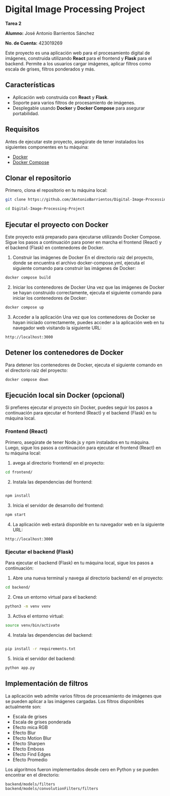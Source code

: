 # Digital Image Processing Project  

**Tarea 2**

**Alumno:** José Antonio Barrientos Sánchez

**No. de Cuenta:** 423019269


Este proyecto es una aplicación web para el procesamiento digital de imágenes, construida utilizando **React** para el frontend y **Flask** para el backend. Permite a los usuarios cargar imágenes, aplicar filtros como escala de grises, filtros ponderados y más.

## Características

- Aplicación web construida con **React** y **Flask**.
- Soporte para varios filtros de procesamiento de imágenes.
- Desplegable usando **Docker** y **Docker Compose** para asegurar portabilidad.

## Requisitos

Antes de ejecutar este proyecto, asegúrate de tener instalados los siguientes componentes en tu máquina:

- [Docker](https://www.docker.com/)
- [Docker Compose](https://docs.docker.com/compose/)

## Clonar el repositorio

Primero, clona el repositorio en tu máquina local:

```bash
git clone https://github.com/JAntonioBarrientos/Digital-Image-Processing-Project.git

cd Digital-Image-Processing-Project

```

## Ejecutar el proyecto con Docker

Este proyecto está preparado para ejecutarse utilizando Docker Compose. Sigue los pasos a continuación para poner en marcha el frontend (React) y el backend (Flask) en contenedores de Docker.

1. Construir las imágenes de Docker
En el directorio raíz del proyecto, donde se encuentra el archivo docker-compose.yml, ejecuta el siguiente comando para construir las imágenes de Docker:

```bash
docker compose build
```

2. Iniciar los contenedores de Docker
Una vez que las imágenes de Docker se hayan construido correctamente, ejecuta el siguiente comando para iniciar los contenedores de Docker:

```bash
docker compose up
```

3. Acceder a la aplicación
Una vez que los contenedores de Docker se hayan iniciado correctamente, puedes acceder a la aplicación web en tu navegador web visitando la siguiente URL:

```
http://localhost:3000
```

## Detener los contenedores de Docker

Para detener los contenedores de Docker, ejecuta el siguiente comando en el directorio raíz del proyecto:

```bash
docker compose down
```


## Ejecución local sin Docker (opcional)

Si prefieres ejecutar el proyecto sin Docker, puedes seguir los pasos a continuación para ejecutar el frontend (React) y el backend (Flask) en tu máquina local.

### Frontend (React)

Primero, asegúrate de tener Node.js y npm instalados en tu máquina. Luego, sigue los pasos a continuación para ejecutar el frontend (React) en tu máquina local:

1. avega al directorio frontend/ en el proyecto:

```bash
cd frontend/
```

2. Instala las dependencias del frontend:

```bash

npm install
```

3. Inicia el servidor de desarrollo del frontend:

```bash
npm start
```
4. La aplicación web estará disponible en tu navegador web en la siguiente URL:

```
http://localhost:3000
```

### Ejecutar el backend (Flask)

Para ejecutar el backend (Flask) en tu máquina local, sigue los pasos a continuación:

1. Abre una nueva terminal y navega al directorio backend/ en el proyecto:

```bash
cd backend/
```

2. Crea un entorno virtual para el backend:

```bash
python3 -m venv venv
```

3. Activa el entorno virtual:

```bash
source venv/bin/activate
```

4. Instala las dependencias del backend:

```bash

pip install -r requirements.txt
```

5. Inicia el servidor del backend:

```bash
python app.py
```


## Implementación de filtros

La aplicación web admite varios filtros de procesamiento de imágenes que se pueden aplicar a las imágenes cargadas. Los filtros disponibles actualmente son:

- Escala de grises
- Escala de grises ponderada
- Efecto mica RGB
- Efecto Blur
- Efecto Motion Blur
- Efecto Sharpen
- Efecto Emboss
- Efecto Find Edges
- Efecto Promedio

Los algoritmos fueron implementados desde cero en Python y se pueden encontrar en el directorio:

```
backend/models/filters
backend/models/convolutionFilters/filters

```


